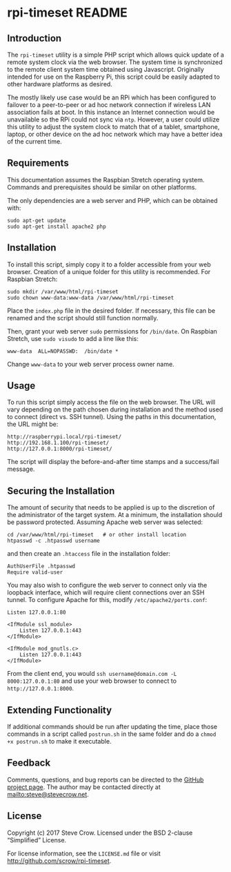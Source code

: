 # rpi-timeset README

## Introduction

The `rpi-timeset` utility is a simple PHP script which allows quick update of a remote system clock via the web browser.  The system time is synchronized to the remote client system time obtained using Javascript.  Originally intended for use on the Raspberry Pi, this script could be easily adapted to other hardware platforms as desired.

The mostly likely use case would be an RPi which has been configured to failover to a peer-to-peer or ad hoc network connection if wireless LAN association fails at boot.  In this instance an Internet connection would be unavailable so the RPi could not sync via `ntp`.  However, a user could utilize this utility to adjust the system clock to match that of a tablet, smartphone, laptop, or other device on the ad hoc network which may have a better idea of the current time.

## Requirements

This documentation assumes the Raspbian Stretch operating system.  Commands and prerequisites should be similar on other platforms.

The only dependencies are a web server and PHP, which can be obtained with:

	sudo apt-get update
	sudo apt-get install apache2 php

## Installation

To install this script, simply copy it to a folder accessible from your web browser.  Creation of a unique folder for this utility is recommended.  For Raspbian Stretch:

	sudo mkdir /var/www/html/rpi-timeset
	sudo chown www-data:www-data /var/www/html/rpi-timeset

Place the `index.php` file in the desired folder.  If necessary, this file can be renamed and the script should still function normally.

Then, grant your web server `sudo` permissions for `/bin/date`.  On Raspbian Stretch, use `sudo visudo` to add a line like this:

	www-data  ALL=NOPASSWD:  /bin/date *

Change `www-data` to your web server process owner name.

## Usage

To run this script simply access the file on the web browser.  The URL will vary depending on the path chosen during installation and the method used to connect (direct vs. SSH tunnel).  Using the paths in this documentation, the URL might be:

	http://raspberrypi.local/rpi-timeset/
	http://192.168.1.100/rpi-timeset/
	http://127.0.0.1:8000/rpi-timeset/

The script will display the before-and-after time stamps and a success/fail message.

## Securing the Installation

The amount of security that needs to be applied is up to the discretion of the administrator of the target system.  At a minimum, the installation should be password protected.  Assuming Apache web server was selected:

	cd /var/www/html/rpi-timeset   # or other install location
	htpasswd -c .htpasswd username

and then create an `.htaccess` file in the installation folder:

	AuthUserFile .htpasswd
	Require valid-user

You may also wish to configure the web server to connect only via the loopback interface, which will require client connections over an SSH tunnel.  To configure Apache for this, modify `/etc/apache2/ports.conf`:

    Listen 127.0.0.1:80
    
    <IfModule ssl_module>
        Listen 127.0.0.1:443
    </IfModule>
    
    <IfModule mod_gnutls.c>
        Listen 127.0.0.1:443
    </IfModule>

From the client end, you would `ssh username@domain.com -L 8000:127.0.0.1:80` and use your web browser to connect to `http://127.0.0.1:8000`.

## Extending Functionality

If additional commands should be run after updating the time, place those commands in a script called `postrun.sh` in the same folder and do a `chmod +x postrun.sh` to make it executable.

## Feedback

Comments, questions, and bug reports can be directed to the [GitHub project page](http://github.com/scrow/rpi-timeset).  The author may be contacted directly at <mailto:steve@stevecrow.net>.

## License

Copyright (c) 2017 Steve Crow.  Licensed under the BSD 2-clause “Simplified” License.

For license information, see the `LICENSE.md` file or visit <http://github.com/scrow/rpi-timeset>.
